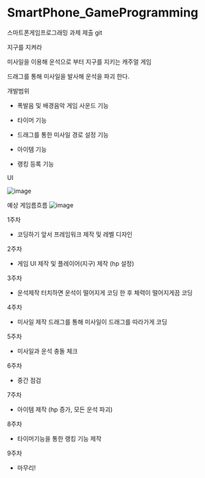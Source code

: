 # SmartPhone_GameProgramming
스마트폰게임프로그래밍 과제 제출 git


지구를 지켜라

미사일을 이용해 운석으로 부터 지구를 지키는 캐주얼 게임

드래그를 통해 미사일을 발사해 운석을 파괴 한다.

개발범위

  - 폭발음 및 배경음악 게임 사운드 기능

  - 타이머 기능

  - 드래그를 통한 미사일 경로 설정 기능

  - 아이템 기능

  - 랭킹 등록 기능
  
UI

![image](https://user-images.githubusercontent.com/70666642/229501624-9c220349-43c8-49c8-9598-7d0e8dc0690d.png)


예상 게임름흐름
![image](https://user-images.githubusercontent.com/70666642/229501442-8c93874e-bdc0-4113-9ab0-07c7acfed78b.png)

1주차
- 코딩하기 앞서 프레임워크 제작 및 레벨 디자인
  
2주차
- 게임 UI 제작 및 플레이어(지구) 제작 (hp 설정)
  
3주차
- 운석제작 터치하면 운석이 떨어지게 코딩 한 후 체력이 떨어지게끔 코딩
  
4주차
- 미사일 제작 드래그를 통해 미사일이 드래그를 따라가게 코딩
  
5주차
- 미사일과 운석 충돌 체크
  
6주차
- 중간 점검
  
7주차
- 아이템 제작 (hp 증가, 모든 운석 파괴)
  
8주차
- 타이머기능을 통한 랭킹 기능 제작
  
9주차
- 마무리!
  
